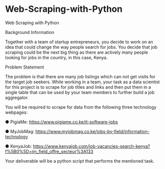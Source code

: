 # Web-Scraping-with-Python
Web Scraping with Python


Background Information

Together with a team of startup entrepreneurs, you decide to work on an idea that could
change the way people search for jobs. You decide that job scraping could be the next
big thing as there are actively many people looking for jobs in the country, in this case,
Kenya.

Problem Statement

The problem is that there are many job listings which can not get visits for the target job
seekers. While working in a team, your task as a data scientist for this project is to
scrape for job titles and links and then put them in a single table that can be used by
your team members to further build a job aggregator.

You will be required to scrape for data from the following three technology webpages:

● PigiaMe: https://www.pigiame.co.ke/it-software-jobs

● MyJobMag: https://www.myjobmag.co.ke/jobs-by-field/information-technology

● KenyaJob:
https://www.kenyajob.com/job-vacancies-search-kenya?f%5B0%5D=im_field_offre_secteur%3A133

Your deliverable will be a python script that performs the mentioned task.
